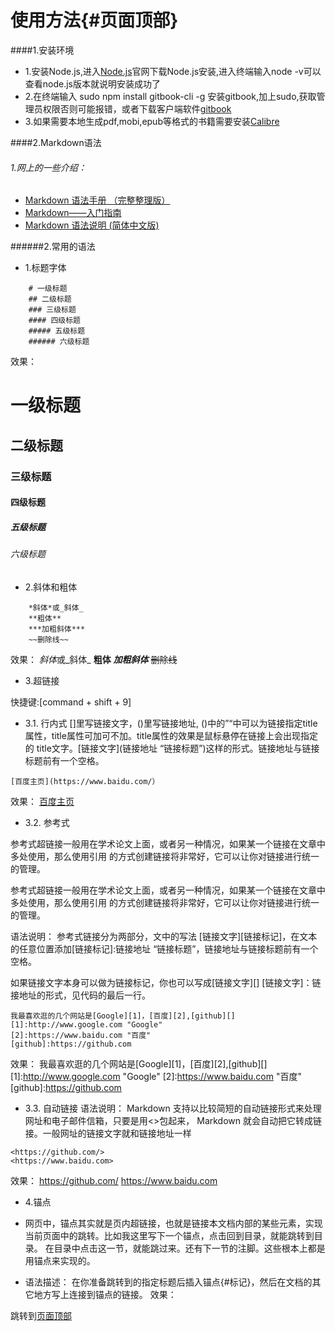 # 使用方法{#页面顶部}

####1.安装环境
* 1.安装Node.js,进入[Node.js](https://nodejs.org/en/)官网下载Node.js安装,进入终端输入node -v可以查看node.js版本就说明安装成功了
* 2.在终端输入 sudo npm install gitbook-cli -g 安装gitbook,加上sudo,获取管理员权限否则可能报错，或者下载客户端软件[gitbook](https://www.gitbook.com/editor/)
* 3.如果需要本地生成pdf,mobi,epub等格式的书籍需要安装[Calibre](https://calibre-ebook.com/download)

####2.Markdown语法
###### 1.网上的一些介绍：
* [Markdown 语法手册 （完整整理版） ](http://blog.csdn.net/witnessai1/article/details/52551362)
* [Markdown——入门指南](http://www.jianshu.com/p/1e402922ee32/)
* [Markdown 语法说明 (简体中文版) ](http://www.appinn.com/markdown/)

######2.常用的语法
* 1.标题字体


```
    # 一级标题
    ## 二级标题
    ### 三级标题
    #### 四级标题
    ##### 五级标题
    ###### 六级标题
```
效果：
# 一级标题
## 二级标题
### 三级标题
#### 四级标题
##### 五级标题
###### 六级标题



* 2.斜体和粗体


```
    *斜体*或_斜体_
    **粗体**
    ***加粗斜体***
    ~~删除线~~
```
效果：
*斜体*或_斜体_
**粗体**
***加粗斜体***
~~删除线~~


* 3.超链接

快捷键:[command + shift + 9]
* 3.1. 行内式
[]里写链接文字，()里写链接地址, ()中的”“中可以为链接指定title属性，title属性可加可不加。title属性的效果是鼠标悬停在链接上会出现指定的 title文字。[链接文字](链接地址 “链接标题”)这样的形式。链接地址与链接标题前有一个空格。

```
[百度主页](https://www.baidu.com/）

```
效果：
[百度主页](https://www.baidu.com/)

* 3.2. 参考式

参考式超链接一般用在学术论文上面，或者另一种情况，如果某一个链接在文章中多处使用，那么使用引用 的方式创建链接将非常好，它可以让你对链接进行统一的管理。

 参考式超链接一般用在学术论文上面，或者另一种情况，如果某一个链接在文章中多处使用，那么使用引用 的方式创建链接将非常好，它可以让你对链接进行统一的管理。

语法说明： 
参考式链接分为两部分，文中的写法 [链接文字][链接标记]，在文本的任意位置添加[链接标记]:链接地址 “链接标题”，链接地址与链接标题前有一个空格。

如果链接文字本身可以做为链接标记，你也可以写成[链接文字][] 
[链接文字]：链接地址的形式，见代码的最后一行。

```
我最喜欢逛的几个网站是[Google][1]，[百度][2],[github][]
[1]:http://www.google.com "Google"
[2]:https://www.baidu.com "百度"
[github]:https://github.com

```
效果：
我最喜欢逛的几个网站是[Google][1]，[百度][2],[github][]
[1]:http://www.google.com "Google"
[2]:https://www.baidu.com "百度"
[github]:https://github.com

* 3.3. 自动链接
语法说明： 
Markdown 支持以比较简短的自动链接形式来处理网址和电子邮件信箱，只要是用<>包起来， Markdown 就会自动把它转成链接。一般网址的链接文字就和链接地址一样

```
<https://github.com/>
<https://www.baidu.com>

```
效果：
<https://github.com/>
<https://www.baidu.com>


* 4.锚点

* 网页中，锚点其实就是页内超链接，也就是链接本文档内部的某些元素，实现当前页面中的跳转。比如我这里写下一个锚点，点击回到目录，就能跳转到目录。 在目录中点击这一节，就能跳过来。还有下一节的注脚。这些根本上都是用锚点来实现的。

* 语法描述： 
在你准备跳转到的指定标题后插入锚点{#标记}，然后在文档的其它地方写上连接到锚点的链接。
效果：

跳转到[页面顶部](#页面顶部)








